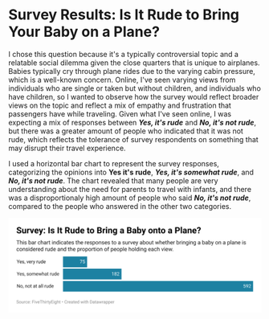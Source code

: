 # Survey Results: Is It Rude to Bring Your Baby on a Plane?

I chose this question because it's a typically controversial topic and a relatable social dilemma given the close quarters that is unique to airplanes. Babies typically cry through plane rides due to the varying cabin pressure, which is a well-known concern. Online, I've seen varying views from individuals who are single or taken but without children, and individuals who have children, so I wanted to observe how the survey would reflect broader views on the topic and reflect a mix of empathy and frustration that passengers have while traveling. Given what I've seen online, I was expecting a mix of responses between ***Yes, it's rude*** and ***No, it's not rude***, but there was a greater amount of people who indicated that it was not rude, which reflects the tolerance of survey respondents on something that may disrupt their travel experience.

I used a horizontal bar chart to represent the survey responses, categorizing the opinions into **Yes it's rude**, ***Yes, it's somewhat rude***, and ***No, it's not rude***. The chart revealed that many people are very understanding about the need for parents to travel with infants, and there was a disproportionaly high amount of people who said ***No, it's not rude***, compared to the people who answered in the other two categories.

![alt text](DataWrapper-Survey-IsItRudeToBringYourBabyOnAPlane.png)
